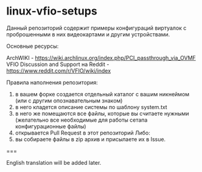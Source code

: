# linux-vfio-setups

Данный репозиторий содержит примеры конфигураций виртуалок с проброшенными в них видеокартами и другим устройствами.

Основные ресурсы:

ArchWIKI - https://wiki.archlinux.org/index.php/PCI_passthrough_via_OVMF
VFIO Discussion and Support на Reddit - https://www.reddit.com/r/VFIO/wiki/index

Правила наполнения репозитория:
1) в вашем форке создается отдельный каталог с вашим никнеймом (или с другим опознавательным знаком)
2) в него кладется описание системы по шаблону system.txt
3) в него же помещаются все файлы, которые вы считаете нужными (желательно все необходимые для работы сетапа конфигурационные файлы)
4) открывается Pull Request в этот репозиторий
Либо:
1) вы собираете файлы в zip архив и присылаете их в Issue.

===

English translation will be added later.
